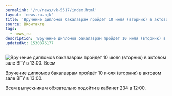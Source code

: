 ```yaml
---
permalink: '/ru/news/vk-5517/index.html'
layout: 'news.ru.njk'
title: 'Вручение дипломов бакалаврам пройдёт 10 июля (вторник) в актовом зале ВГУ в 13:00.'
source: ВКонтакте
tags:
  - news_ru
description: 'Вручение дипломов бакалаврам пройдёт 10 июля (вторник) в актовом зале ВГУ в 13:00.'
updatedAt: 1530876177
---
```

![Вручение дипломов бакалаврам пройдёт 10 июля (вторник) в актовом зале ВГУ в 13:00. Всем](https://sun9-22.userapi.com/impf/c844520/v844520139/9bc81/gZWGtR3ypRU.jpg?size=1280x885&quality=96&sign=bad3f21ad85c8b75417082687c5fd1d0&c_uniq_tag=tKV1eS95PQATh-QWIXEJCTKOGwNpBQnGsJkyjNlelas&type=album)

Вручение дипломов бакалаврам пройдёт 10 июля (вторник) в актовом зале ВГУ в 13:00.

Всем выпускникам обязательно подойти в кабинет 234 в 12:00.
